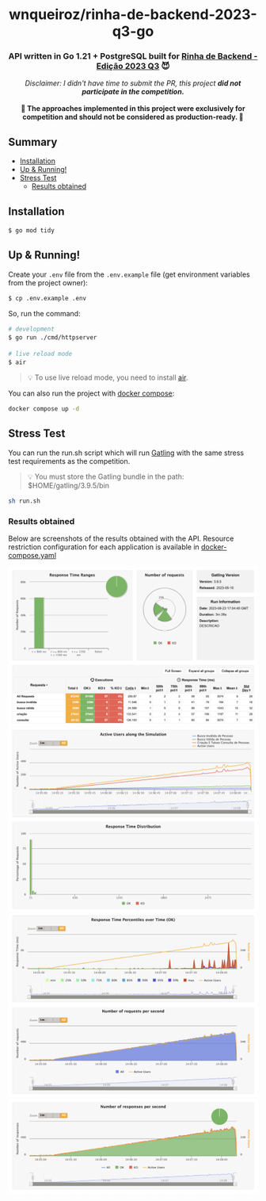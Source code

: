 <div align="center">
<h1>wnqueiroz/rinha-de-backend-2023-q3-go</h1>

### API written in Go 1.21 + PostgreSQL built for [Rinha de Backend - Edição 2023 Q3](https://github.com/zanfranceschi/rinha-de-backend-2023-q3) 😈

<i>
Disclaimer: I didn't have time to submit the PR, this project <b>did not participate in the competition.</b>
</i>
<br/>
<br/>
<b>🚧 The approaches implemented in this project were exclusively for competition and should not be considered as production-ready. 🚧</b>

</div>

## Summary

- [Installation](#installation)
- [Up \& Running!](#up--running)
- [Stress Test](#stress-test)
  - [Results obtained](#results-obtained)

## Installation

```sh
$ go mod tidy
```

## Up & Running!

Create your `.env` file from the `.env.example` file (get environment variables from the project owner):

```sh
$ cp .env.example .env
```

So, run the command:

```sh
# development
$ go run ./cmd/httpserver

# live reload mode
$ air
```

> 💡 To use live reload mode, you need to install [air](https://github.com/cosmtrek/air/).

You can also run the project with [docker compose](https://docs.docker.com/compose/):

```sh
docker compose up -d
```

## Stress Test

You can run the run.sh script which will run [Gatling](https://gatling.io/open-source/) with the same stress test requirements as the competition.

> 💡 You must store the Gatling bundle in the path: $HOME/gatling/3.9.5/bin

```sh
sh run.sh
```

### Results obtained

Below are screenshots of the results obtained with the API. Resource restriction configuration for each application is available in [docker-compose.yaml](./docker-compose.yaml)

![gatling-01](docs/gatling-01.png)
![gatling-02](docs/gatling-02.png)
![gatling-03](docs/gatling-03.png)
![gatling-04](docs/gatling-04.png)

<!-- ## Test & Coverage

You can run the project tests with the command:

```sh
$ go test -v -coverpkg=./internal/... -coverprofile=coverage.out ./internal/...
```

This command will generate the coverage.out file that can be converted into HTML that will display the coverage percentage for each file (which has a test):

```sh
$ go tool cover -html=coverage.out -o coverage.html
```

### Updating mocks

The project is using `mockgen` (https://github.com/uber-go/mock) to build the mocks used on tests. Some files have the `go:generate` directive to generate mocks from interfaces. Always when updating the interfaces and implementing new tests, be sure to run the command below from the project folder:

```sh
$ go generate ./...
```

You must have the `mockgen` CLI installed. If not, you can do so with the command:

```sh
$ go install go.uber.org/mock/mockgen@latest
```

> 💡 The generated files must be versioned. -->
